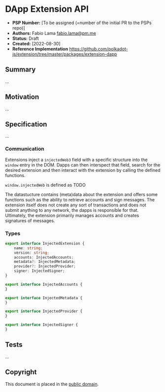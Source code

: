 # DApp Extension API

- **PSP Number:** [To be assigned (=number of the initial PR to the PSPs repo)]
- **Authors:** Fabio Lama <fabio.lama@pm.me>
- **Status:** Draft
- **Created:** [2022-08-30]
- **Reference Implementation** https://github.com/polkadot-js/extension/tree/master/packages/extension-dapp

## Summary

...

## Motivation

...

## Specification

...

### Communication

Extensions inject a `injectedWeb3` field with a specific structure into the
`window` entry in the DOM. Dapps can then interspect that field, search for the
desired extension and then interact with the extension by calling the defined
functions.

`window.injectedWeb` is defined as TODO

The datastucture contains (meta)data about the extension and offers some
functions such as the ability to retrieve accounts and sign messages. The
extension itself does not create any sort of transactions and does not submit
anything to any network, the dapps is responsible for that. Ultimately, the
extension primarily manages accounts and creates signatures of messages.

### Types

```typescript
export interface InjectedExtension {
    name: string;
    version: string;
    accounts: InjectedAccounts;
    metadata?: InjectedMetadata;
    provider?: InjectedProvider;
    signer: InjectedSigner;
}
```

```typescript
export interface InjectedAccounts {
}
```

```typescript
export interface InjectedMetadata {
}
```

```typescript
export interface InjectedProvider {
}
```

```typescript
export interface InjectedSigner {
}
```


## Tests

...

## Copyright

This document is placed in the [public domain](https://creativecommons.org/publicdomain/zero/1.0/).
